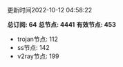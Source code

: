 更新时间2022-10-12 04:58:22

**总订阅: 64**
**总节点: 4441**
**有效节点: 453**
- trojan节点: 112
- ss节点: 142
- v2ray节点: 199
